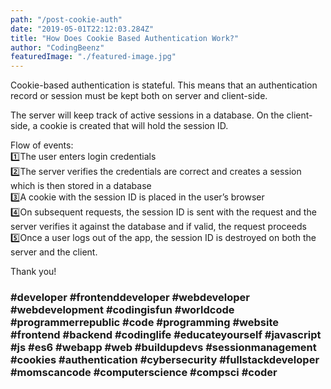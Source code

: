 ```yaml
---
path: "/post-cookie-auth"
date: "2019-05-01T22:12:03.284Z"
title: "How Does Cookie Based Authentication Work?"
author: "CodingBeenz"
featuredImage: "./featured-image.jpg"
---
```


Cookie-based authentication is stateful. This means that an authentication record or session must be kept both on server and client-side.

The server will keep track of active sessions in a database. On the client-side, a cookie is created that will hold the session ID.

Flow of events:
</br>1️⃣The user enters login credentials
</br>2️⃣The server verifies the credentials are correct and creates a session which is then stored in a database
</br>3️⃣A cookie with the session ID is placed in the user’s browser
</br>4️⃣On subsequent requests, the session ID is sent with the request and the server verifies it against the database and if valid, the request proceeds
</br>5️⃣Once a user logs out of the app, the session ID is destroyed on both the server and the client.

Thank you!

### #developer #frontenddeveloper #webdeveloper #webdevelopment #codingisfun #worldcode #programmerrepublic #code #programming #website #frontend #backend #codinglife #educateyourself #javascript #js #es6 #webapp #web #buildupdevs #sessionmanagement #cookies #authentication #cybersecurity #fullstackdeveloper #momscancode #computerscience #compsci #coder
